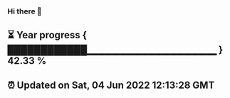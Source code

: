 ### Hi there 👋
⏳ Year progress { ████████████▁▁▁▁▁▁▁▁▁▁▁▁▁▁▁▁▁▁ } 42.33 %
---
⏰ Updated on Sat, 04 Jun 2022 12:13:28 GMT
---
